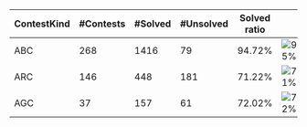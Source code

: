| ContestKind | #Contests | #Solved | #Unsolved | Solved ratio | |
| - | - | - | - | - | - |
| ABC | 268 | 1416 | 79 | 94.72% | ![95%](https://progress-bar.dev/95?title=Solved) |
| ARC | 146 | 448 | 181 | 71.22% | ![71%](https://progress-bar.dev/71?title=Solved) |
| AGC | 37 | 157 | 61 | 72.02% | ![72%](https://progress-bar.dev/72?title=Solved) |
